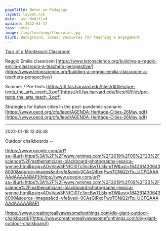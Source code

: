 ```yaml
---
pageTitle: Notes on Pedagogy 
layout: layout.njk
date: Last Modified
updated: 2022-01-17
tags: notes 
image: /img/teaching/floorplan.jpg
blurb: Background, ideas, resources for teaching & engagement 
---
```


[Tour of a Montessori Classroom](https://www.trilliummontessori.org/a-tour-of-erins-montessori-classroom/)

Reggio Emilia classroom [https://www.tetonscience.org/building-a-reggio-emilia-classroom-a-teachers-perspective/](https://www.tetonscience.org/building-a-reggio-emilia-classroom-a-teachers-perspective/)

Sommer / Pre-texts [https://rll.fas.harvard.edu/files/rll/files/pre-texts_the_arts_teach_3.pdf](https://rll.fas.harvard.edu/files/rll/files/pre-texts_the_arts_teach_3.pdf)

Strategies for Italian cities in the post-pandemic scenario [https://www.oecd.org/cfe/leed/AGENDA-Heritage-Cities-26May.pdf](https://www.oecd.org/cfe/leed/AGENDA-Heritage-Cities-26May.pdf)

---
2022-01-18 12:46:48

Outdoor chalkboards -- 

[https://www.google.com/url?sa=i&url=https%3A%2F%2Fwww.nytimes.com%2F2019%2F09%2F23%2Fscience%2Fmathematicians-blackboard-photographs-jessica-wynne.html&psig=AOvVaw3FNfCI0Tc3ncBwTL5IxmTW&ust=1642614306438000&source=images&cd=vfe&ved=0CAsQjRxqFwoTCNjQ2rTtu_UCFQAAAAAdAAAAABAP](https://www.google.com/url?sa=i&url=https%3A%2F%2Fwww.nytimes.com%2F2019%2F09%2F23%2Fscience%2Fmathematicians-blackboard-photographs-jessica-wynne.html&psig=AOvVaw3FNfCI0Tc3ncBwTL5IxmTW&ust=1642614306438000&source=images&cd=vfe&ved=0CAsQjRxqFwoTCNjQ2rTtu_UCFQAAAAAdAAAAABAP)

[https://www.creatingreallyawesomefunthings.com/diy-giant-outdoor-chalkboard/](https://www.creatingreallyawesomefunthings.com/diy-giant-outdoor-chalkboard/)

